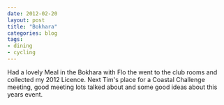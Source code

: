```yaml
---
date: 2012-02-20
layout: post
title: "Bokhara"
categories: blog 
tags:
- dining
- cycling
---
```


Had a lovely Meal in the Bokhara with Flo the went to the club rooms and collected my 2012 Licence. Next Tim's place for a Coastal Challenge meeting, good meeting lots talked about and some good ideas about this years event.
